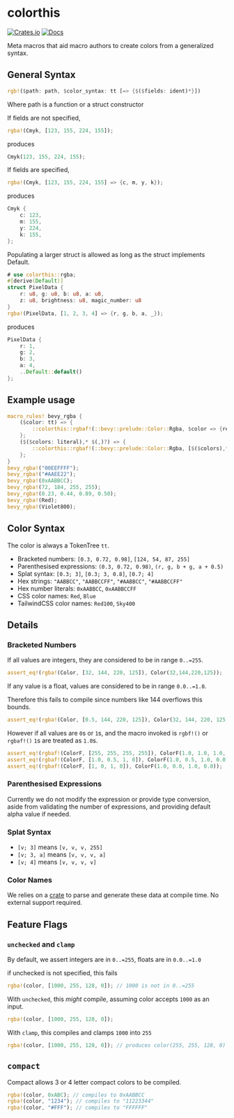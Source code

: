 # colorthis

[![Crates.io](https://img.shields.io/crates/v/colorthis.svg)](https://crates.io/crates/colorthis)
[![Docs](https://img.shields.io/crates/d/colorthis.svg)](https://docs.rs/colorthis/latest/colorthis/)

Meta macros that aid macro authors to create colors from a generalized syntax.

## General Syntax

```rust
rgb!($path: path, $color_syntax: tt [=> {$($fields: ident)*}])
```

Where path is a function or a struct constructor

If fields are not specified,

```rust
rgba!(Cmyk, [123, 155, 224, 155]);
```

produces

```rust
Cmyk(123, 155, 224, 155);
```

If fields are specified,

```rust
rgba!(Cmyk, [123, 155, 224, 155] => {c, m, y, k});
```

produces

```rust
Cmyk {
    c: 123,
    m: 155,
    y: 224,
    k: 155,
};
```

Populating a larger struct is allowed as long as the struct implements Default.

```rust
# use colorthis::rgba;
#[derive(Default)]
struct PixelData {
    r: u8, g: u8, b: u8, a: u8,
    z: u8, brightness: u8, magic_number: u8
}
rgba!(PixelData, [1, 2, 3, 4] => {r, g, b, a, _});
```

produces

```rust
PixelData {
    r: 1,
    g: 2,
    b: 3,
    a: 4,
    ..Default::default()
};
```

## Example usage

```rust
macro_rules! bevy_rgba {
    ($color: tt) => {
        ::colorthis::rgbaf!(::bevy::prelude::Color::Rgba, $color => {red, green, blue, alpha})
    };
    ($($colors: literal),* $(,)?) => {
        ::colorthis::rgbaf!(::bevy::prelude::Color::Rgba, [$($colors),*] => {red, green, blue, alpha})
    };
}
bevy_rgba!("00EEFFFF");
bevy_rgba!("#AAEE22");
bevy_rgba!(0xAABBCC);
bevy_rgba!(72, 184, 255, 255);
bevy_rgba!(0.23, 0.44, 0.89, 0.50);
bevy_rgba!(Red);
bevy_rgba!(Violet800);
```

## Color Syntax

The color is always a TokenTree `tt`.

* Bracketed numbers: `[0.3, 0.72, 0.98]`, `[124, 54, 87, 255]`
* Parenthesised expressions: `(0.3, 0.72, 0.98)`, `(r, g, b + g, a + 0.5)`
* Splat syntax: `[0.3; 3]`, `[0.3; 3, 0.8]`, `[0.7; 4]`
* Hex strings: `"AABBCC"`, `"AABBCCFF"`, `"#AABBCC"`, `"#AABBCCFF"`
* Hex number literals: `0xAABBCC`, `0xAABBCCFF`
* CSS color names: `Red`, `Blue`
* TailwindCSS color names: `Red100`, `Sky400`

## Details

### Bracketed Numbers

If all values are integers,
they are considered to be in range `0..=255`.

```rust
assert_eq!(rgba!(Color, [32, 144, 220, 125]), Color(32,144,220,125));
```

If any value is a float,
values are considered to be in range `0.0..=1.0`.

Therefore this fails to compile since numbers like 144 overflows this bounds.

```rust
assert_eq!(rgba!(Color, [0.5, 144, 220, 125]), Color(32, 144, 220, 125));
```

However if all values are `0`s or `1`s, and the macro invoked
is `rgbf!()` or `rgbaf!()` `1`s are treated as `1.0`s.

```rust
assert_eq!(rgbaf!(ColorF, [255, 255, 255, 255]), ColorF(1.0, 1.0, 1.0, 1.0));
assert_eq!(rgbaf!(ColorF, [1.0, 0.5, 1, 0]), ColorF(1.0, 0.5, 1.0, 0.0));
assert_eq!(rgbaf!(ColorF, [1, 0, 1, 0]), ColorF(1.0, 0.0, 1.0, 0.0));
```

### Parenthesised Expressions

Currently we do not modify the expression or provide type conversion,
aside from validating the number of expressions,
and providing default alpha value if needed.

### Splat Syntax

* `[v; 3]` means `[v, v, v, 255]`
* `[v; 3, a]` means `[v, v, v, a]`
* `[v; 4]` means `[v, v, v, v]`

### Color Names

We relies on a [crate](https://docs.rs/parse-color/0.1.0/parse_color/)
to parse and generate these data at compile time. No external support required.

## Feature Flags

### `unchecked` and `clamp`

By default, we assert integers are in `0..=255`, floats are in `0.0..=1.0`

if unchecked is not specified, this fails

```rust
rgba!(color, [1000, 255, 128, 0]); // 1000 is not in 0..=255
```

With `unchecked`, this *might* compile, assuming color accepts `1000` as an input.

```rust
rgba!(color, [1000, 255, 128, 0]);
```

With `clamp`, this compiles and clamps `1000` into `255`

```rust
rgba!(color, [1000, 255, 128, 0]); // produces color(255, 255, 128, 0)
```

## `compact`

Compact allows 3 or 4 letter compact colors to be compiled.

```rust
rgba!(color, 0xABC); // compiles to 0xAABBCC
rgba!(color, "1234"); // compiles to "11223344"
rgba!(color, "#FFF"); // compiles to "FFFFFF"
```
